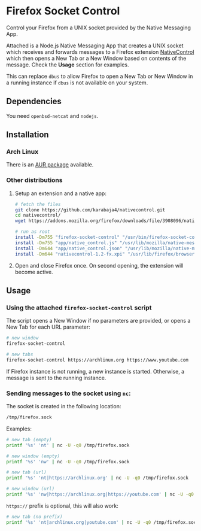 # Firefox Socket Control

Control your Firefox from a UNIX socket provided by the Native Messaging App.

Attached is a Node.js Native Messaging App that creates a UNIX socket which receives and forwards messages to a Firefox extension [NativeControl](https://addons.mozilla.org/en-US/firefox/addon/nativecontrol/) which then opens a New Tab or a New Window based on contents of the message. Check the **Usage** section for examples.

This can replace `dbus` to allow Firefox to open a New Tab or New Window in a running instance if `dbus` is not available on your system.

## Dependencies

You need `openbsd-netcat` and `nodejs`.

## Installation

### Arch Linux

There is an [AUR package](https://aur.archlinux.org/packages/firefox-socket-control-git) available.

### Other distributions

1. Setup an extension and a native app:
   ```bash
   # fetch the files
   git clone https://github.com/karabaja4/nativecontrol.git
   cd nativecontrol/
   wget https://addons.mozilla.org/firefox/downloads/file/3908096/nativecontrol-1.2-fx.xpi

   # run as root
   install -Dm755 "firefox-socket-control" "/usr/bin/firefox-socket-control"
   install -Dm755 "app/native_control.js" "/usr/lib/mozilla/native-messaging-hosts/native_control.js"
   install -Dm644 "app/native_control.json" "/usr/lib/mozilla/native-messaging-hosts/native_control.json"
   install -Dm644 "nativecontrol-1.2-fx.xpi" "/usr/lib/firefox/browser/extensions/native_control@karabaja4.xpi"
   ```

2. Open and close Firefox once. On second opening, the extension will become active.

## Usage

### Using the attached `firefox-socket-control` script

The script opens a New Window if no parameters are provided, or opens a New Tab for each URL parameter:

```bash
# new window
firefox-socket-control

# new tabs
firefox-socket-control https://archlinux.org https://www.youtube.com
```

If Firefox instance is not running, a new instance is started. Otherwise, a message is sent to the running instance.

### Sending messages to the socket using `nc`:

The socket is created in the following location:
   ```bash
   /tmp/firefox.sock
   ```

   Examples:
   ```bash
   # new tab (empty)
   printf '%s' 'nt' | nc -U -q0 /tmp/firefox.sock

   # new window (empty)
   printf '%s' 'nw' | nc -U -q0 /tmp/firefox.sock

   # new tab (url)
   printf '%s' 'nt|https://archlinux.org' | nc -U -q0 /tmp/firefox.sock

   # new window (url)
   printf '%s' 'nw|https://archlinux.org|https://youtube.com' | nc -U -q0 /tmp/firefox.sock
   ```
   `https://` prefix is optional, this will also work:

   ```bash
   # new tab (no prefix)
   printf '%s' 'nt|archlinux.org|youtube.com' | nc -U -q0 /tmp/firefox.sock
   ```

